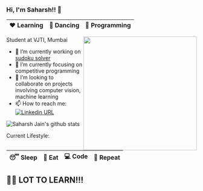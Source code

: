 ### Hi, I'm Saharsh!! 👋

|:heart: Learning | :yellow_heart: Dancing | :blue_heart: Programming|
|:---:|:---:|:---:|

<img align="right" width="300" height="300" src="https://github.com/saharshleo/saharshleo/blob/master/readme.gif">

Student at VJTI, Mumbai  

- 🔭 I’m currently working on [sudoku solver](https://github.com/saharshleo/sudokuSolver)
- 🌱 I’m currently focusing on competitive programming
- 👯 I’m looking to collaborate on projects involving computer vision, machine learning
- 📫 How to reach me: [![Linkedin URL](https://img.shields.io/twitter/url?color=%230072b1&label=connect&logo=linkedin&logoColor=%230072b1&style=flat-square&url=https%3A%2F%2Fwww.linkedin.com%2Fin%2Falejandro-ramirez-ciceros%2F)](https://www.linkedin.com/in/saharsh-jain/)

<!-- ![github stats](https://github-readme-stats.vercel.app/api?username=saharshleo&show_icons=true) -->
![Saharsh Jain's github stats](https://github-readme-stats.vercel.app/api/?username=saharshleo&show_icons=true&title_color=fff&icon_color=79ff97&text_color=9f9f9f&bg_color=151515)

Current Lifestyle:

|:sleeping: Sleep|:pizza: Eat|:computer: Code|:repeat: Repeat|
|:---:|:---:|:---:|:---:|

## :climbing_man: LOT TO LEARN!!!
